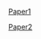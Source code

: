 [Paper1](./Paper1/readme.md "click to view Paper1")

[Paper2](./Paper2/readme.md "click to view Paper2")